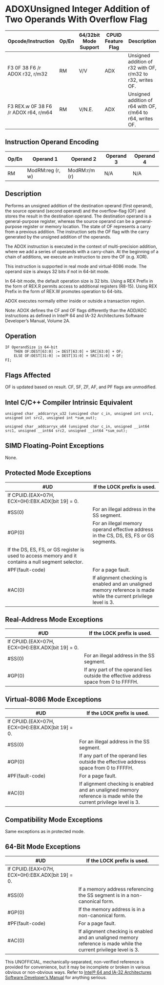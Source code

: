 # ADOX**Unsigned Integer Addition of Two Operands With Overflow Flag**

| Opcode/Instruction                   | Op/En | 64/32bit Mode Support | CPUID Feature Flag | Description                                                |
| ------------------------------------ | ----- | --------------------- | ------------------ | ---------------------------------------------------------- |
| F3 0F 38 F6 /r ADOX r32, r/m32       | RM    | V/V                   | ADX                | Unsigned addition of r32 with OF, r/m32 to r32, writes OF. |
| F3 REX.w 0F 38 F6 /r ADOX r64, r/m64 | RM    | V/N.E.                | ADX                | Unsigned addition of r64 with OF, r/m64 to r64, writes OF. |

## Instruction Operand Encoding

| Op/En | Operand 1        | Operand 2     | Operand 3 | Operand 4 |
| ----- | ---------------- | ------------- | --------- | --------- |
| RM    | ModRM:reg (r, w) | ModRM:r/m (r) | N/A       | N/A       |

## Description

Performs an unsigned addition of the destination operand (first operand), the source operand (second operand) and the overflow-flag (OF) and stores the result in the destination operand. The destination operand is a general-purpose register, whereas the source operand can be a general-purpose register or memory location. The state of OF represents a carry from a previous addition. The instruction sets the OF flag with the carry generated by the unsigned addition of the operands.

The ADOX instruction is executed in the context of multi-precision addition, where we add a series of operands with a carry-chain. At the beginning of a chain of additions, we execute an instruction to zero the OF (e.g. XOR).

This instruction is supported in real mode and virtual-8086 mode. The operand size is always 32 bits if not in 64-bit mode.

In 64-bit mode, the default operation size is 32 bits. Using a REX Prefix in the form of REX.R permits access to additional registers (R8-15). Using REX Prefix in the form of REX.W promotes operation to 64-bits.

ADOX executes normally either inside or outside a transaction region.

Note: ADOX defines the CF and OF flags differently than the ADD/ADC instructions as defined in Intel® 64 and IA-32 Architectures Software Developer’s Manual, Volume 2A.

## Operation

```
IF OperandSize is 64-bit
    THEN OF:DEST[63:0] := DEST[63:0] + SRC[63:0] + OF;
    ELSE OF:DEST[31:0] := DEST[31:0] + SRC[31:0] + OF;
FI;

```

## Flags Affected

OF is updated based on result. CF, SF, ZF, AF, and PF flags are unmodified.

## Intel C/C++ Compiler Intrinsic Equivalent

```
unsigned char _addcarryx_u32 (unsigned char c_in, unsigned int src1, unsigned int src2, unsigned int *sum_out);

```

```
unsigned char _addcarryx_u64 (unsigned char c_in, unsigned __int64 src1, unsigned __int64 src2, unsigned __int64 *sum_out);

```

## SIMD Floating-Point Exceptions

None.

## Protected Mode Exceptions

| #​​​UD                                                                                              | If the LOCK prefix is used.                                                                                        |
| --------------------------------------------------------------------------------------------------- | ------------------------------------------------------------------------------------------------------------------ |
| If CPUID.(EAX=07H, ECX=0H):EBX.ADX[bit 19] = 0.                                                     |
| \#​​​​​SS(0)                                                                                        | For an illegal address in the SS segment.                                                                          |
| \#​​​​GP(0)                                                                                         | For an illegal memory operand effective address in the CS, DS, ES, FS or GS segments.                              |
| If the DS, ES, FS, or GS register is used to access memory and it contains a null segment selector. |
| \#​PF(fault-code)                                                                                   | For a page fault.                                                                                                  |
| \#​AC(0)                                                                                            | If alignment checking is enabled and an unaligned memory reference is made while the current privilege level is 3. |

## Real-Address Mode Exceptions

| #​​​UD                                          | If the LOCK prefix is used.                                                          |
| ----------------------------------------------- | ------------------------------------------------------------------------------------ |
| If CPUID.(EAX=07H, ECX=0H):EBX.ADX[bit 19] = 0. |
| \#​​​​​SS(0)                                    | For an illegal address in the SS segment.                                            |
| \#​​​​GP(0)                                     | If any part of the operand lies outside the effective address space from 0 to FFFFH. |

## Virtual-8086 Mode Exceptions

| #​​​UD                                          | If the LOCK prefix is used.                                                                                        |
| ----------------------------------------------- | ------------------------------------------------------------------------------------------------------------------ |
| If CPUID.(EAX=07H, ECX=0H):EBX.ADX[bit 19] = 0. |
| \#​​​​​SS(0)                                    | For an illegal address in the SS segment.                                                                          |
| \#​​​​GP(0)                                     | If any part of the operand lies outside the effective address space from 0 to FFFFH.                               |
| \#​PF(fault-code)                               | For a page fault.                                                                                                  |
| \#​AC(0)                                        | If alignment checking is enabled and an unaligned memory reference is made while the current privilege level is 3. |

## Compatibility Mode Exceptions

Same exceptions as in protected mode.

## 64-Bit Mode Exceptions

| #​​​UD                                          | If the LOCK prefix is used.                                                                                        |
| ----------------------------------------------- | ------------------------------------------------------------------------------------------------------------------ |
| If CPUID.(EAX=07H, ECX=0H):EBX.ADX[bit 19] = 0. |
| \#​​​​​SS(0)                                    | If a memory address referencing the SS segment is in a non-canonical form.                                         |
| \#​​​​GP(0)                                     | If the memory address is in a non-canonical form.                                                                  |
| \#​PF(fault-code)                               | For a page fault.                                                                                                  |
| \#​AC(0)                                        | If alignment checking is enabled and an unaligned memory reference is made while the current privilege level is 3. |

This UNOFFICIAL, mechanically-separated, non-verified reference is provided for convenience, but it may be
incomplete or broken in various obvious or non-obvious
ways. Refer to [Intel® 64 and IA-32 Architectures Software Developer’s Manual](https://software.intel.com/en-us/download/intel-64-and-ia-32-architectures-sdm-combined-volumes-1-2a-2b-2c-2d-3a-3b-3c-3d-and-4) for anything serious.
